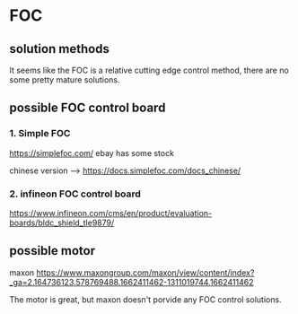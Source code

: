 # FOC 

## solution methods
It seems like the FOC is a relative cutting edge control method, there are no some pretty mature solutions.  


## possible FOC control board
### 1. Simple FOC 
https://simplefoc.com/    ebay has some stock


chinese version --> https://docs.simplefoc.com/docs_chinese/

### 2. infineon FOC control board
https://www.infineon.com/cms/en/product/evaluation-boards/bldc_shield_tle9879/

## possible motor
maxon https://www.maxongroup.com/maxon/view/content/index?_ga=2.164736123.578769488.1662411462-1311019744.1662411462

The motor is great, but maxon doesn't porvide any FOC control solutions.